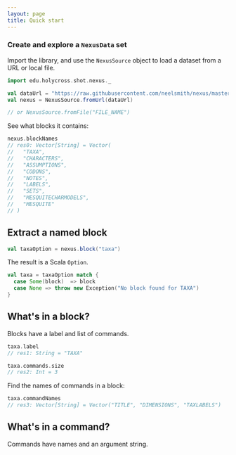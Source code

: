 ```yaml
---
layout: page
title: Quick start
---
```





### Create and explore a `NexusData` set

Import the library, and use the `NexusSource` object to load a dataset from a URL or local file.


```scala
import edu.holycross.shot.nexus._

val dataUrl = "https://raw.githubusercontent.com/neelsmith/nexus/master/jvm/src/test/resources/CaveTrechineCOI.nex"
val nexus = NexusSource.fromUrl(dataUrl)

// or NexusSource.fromFile("FILE_NAME")

```

See what blocks it contains:
```scala
nexus.blockNames
// res0: Vector[String] = Vector(
//   "TAXA",
//   "CHARACTERS",
//   "ASSUMPTIONS",
//   "CODONS",
//   "NOTES",
//   "LABELS",
//   "SETS",
//   "MESQUITECHARMODELS",
//   "MESQUITE"
// )
```

## Extract a named block

```scala
val taxaOption = nexus.block("taxa")
```

The result is a Scala `Option`.

```scala
val taxa = taxaOption match {
  case Some(block)  => block
  case None => throw new Exception("No block found for TAXA")
}
```


## What's in a block?

Blocks have a label and list of commands.

```scala
taxa.label
// res1: String = "TAXA"

taxa.commands.size
// res2: Int = 3
```

Find the names of commands in a block:

```scala
taxa.commandNames
// res3: Vector[String] = Vector("TITLE", "DIMENSIONS", "TAXLABELS")
```


## What's in a command?

Commands have names and an argument string.

```scala

```
